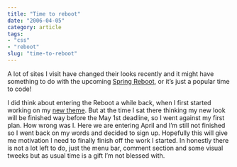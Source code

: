 ```yaml
---
title: "Time to reboot"
date: "2006-04-05"
category: article
tags:
- "css"
- "reboot"
slug: "time-to-reboot"
---
```


A lot of sites I visit have changed their looks recently and it might have something to do with the upcoming [Spring Reboot][1], or it’s just a popular time to code!

I did think about entering the Reboot a while back, when I first started working on my [new theme][2]. But at the time I sat there thinking my new look will be finished way before the May 1st deadline, so I went against my first plan. How wrong was I.
Here we are entering April and I’m still not finished so I went back on my words and decided to sign up. Hopefully this will give me motivation I need to finally finish off the work I started. In honestly there is not a lot left to do, just the menu bar, comment section and some visual tweeks but as usual time is a gift I’m not blessed with.

[1]:	https://www.cssreboot.com/
[2]:	https://adamchamberlin.info/2006/02/a-theme-is-born/